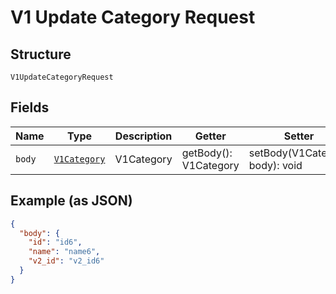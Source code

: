 
# V1 Update Category Request

## Structure

`V1UpdateCategoryRequest`

## Fields

| Name | Type | Description | Getter | Setter |
|  --- | --- | --- | --- | --- |
| `body` | [`V1Category`](/doc/models/v1-category.md) | V1Category | getBody(): V1Category | setBody(V1Category body): void |

## Example (as JSON)

```json
{
  "body": {
    "id": "id6",
    "name": "name6",
    "v2_id": "v2_id6"
  }
}
```

